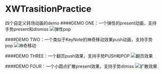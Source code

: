 # XWTrasitionPractice
四个自定义转场动画的demo
####DEMO ONE：一个弹性的present动画，支持手势present和dismiss
![弹性pop](http://ww3.sinaimg.cn/mw690/5ededce5gw1eyfbyf5jnbg208u0g9npd.gif)

####DEMO TWO：一个类似于KeyNote的神奇移动效果push动画，支持手势pop
![神奇移动](http://ww4.sinaimg.cn/mw690/5ededce5gw1eyfc2sx6yeg208u0g9kjl.gif)

####DEMO THREE：一个翻页push效果，支持手势PUSH和POP
![翻页效果](http://ww2.sinaimg.cn/mw690/5ededce5gw1eyfc21jdxkg208u0g9kjm.gif)

####DEMO FOUR：一个小圆点扩散present效果，支持手势dimiss
![扩散效果](http://ww1.sinaimg.cn/mw690/5ededce5gw1eyfc3j26zlg208u0g9kjl.gif)
